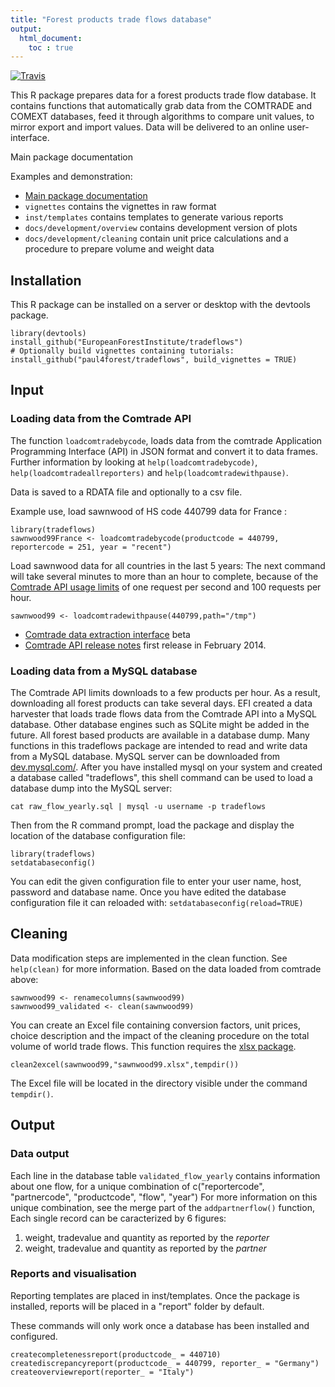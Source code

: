 ```yaml
---
title: "Forest products trade flows database"
output:
  html_document:
    toc : true
---
```


[![Travis](https://api.travis-ci.org/paul4forest/tradeflows.svg?branch=master)](https://travis-ci.org/paul4forest/tradeflows)

This R package prepares data for a forest products trade flow database.
It contains functions that automatically grab data from the 
COMTRADE and COMEXT databases, feed it through algorithms to compare 
unit values, to mirror export and import values.
Data will be delivered to an online user-interface.

Main package documentation

Examples and demonstration:

* [Main package documentation](http://europeanforestinstitute.github.io/tradeflows/index.html)
* `vignettes` contains the vignettes in raw format
* `inst/templates` contains templates to generate various reports
* `docs/development/overview` contains development version of plots
* `docs/development/cleaning` contain unit price calculations 
  and a procedure to prepare volume and weight data

## Installation
This R package can be installed on a server or
desktop with the devtools package.
```
library(devtools)
install_github("EuropeanForestInstitute/tradeflows")
# Optionally build vignettes containing tutorials:
install_github("paul4forest/tradeflows", build_vignettes = TRUE)
```

## Input

### Loading data from the Comtrade API
The function `loadcomtradebycode`, 
loads data from the comtrade Application Programming Interface (API)
in JSON format and convert it to data frames.
Further information by looking at `help(loadcomtradebycode)`,
`help(loadcomtradeallreporters)` and `help(loadcomtradewithpause)`.

Data is saved to a RDATA file and optionally to a csv file.

Example use, load sawnwood of HS code 440799 data for France :
```
library(tradeflows)
sawnwood99France <- loadcomtradebycode(productcode = 440799, reportercode = 251, year = "recent")
```

Load sawnwood data for all countries in the last 5 years:
The next command will take several minutes to more than an hour 
to complete, because of the [Comtrade API usage limits](http://comtrade.un.org/data/doc/api/) of one request per second and 100 requests per hour.
```
sawnwood99 <- loadcomtradewithpause(440799,path="/tmp")
```

* [Comtrade data extraction interface](http://comtrade.un.org/data/) beta
* [Comtrade API release notes](http://comtrade.un.org/data/doc/releasenotes/)
 first release in February 2014. 


### Loading data from a MySQL database
The Comtrade API limits downloads to a few products per hour. 
As a result, downloading all forest products can take several days.
EFI created a data harvester that loads trade flows 
data from the Comtrade API into a MySQL database. 
Other database engines such as SQLite might be added in the future.
All forest based products are available in a database dump.
Many functions in this tradeflows package are intended 
to read and write data from a MySQL database. 
MySQL server can be downloaded from [dev.mysql.com/](http://dev.mysql.com/downloads/).
After you have installed mysql on your system and created a database called "tradeflows", this shell command can be used to load a database dump into the MySQL server:
```
cat raw_flow_yearly.sql | mysql -u username -p tradeflows
```
Then from the R command prompt, load the package and 
display the location of the database configuration file:
```
library(tradeflows)
setdatabaseconfig()
```
You can edit the given configuration file 
to enter your user name, host, password and database name.
Once you have edited the database configuration file
it can reloaded with: `setdatabaseconfig(reload=TRUE)` 


## Cleaning 
Data modification steps are implemented in the clean function.
See `help(clean)` for more information.
Based on the data loaded from comtrade above:
```
sawnwood99 <- renamecolumns(sawnwood99)
sawnwood99_validated <- clean(sawnwood99)
```

You can create an Excel file containing 
conversion factors, unit prices,
choice description and the impact of the cleaning procedure 
on the total volume of world trade flows.
This function requires the [xlsx package](https://cran.r-project.org/web/packages/xlsx/index.html).
```
clean2excel(sawnwood99,"sawnwood99.xlsx",tempdir())
```
The Excel file will be located in the directory visible under
the command `tempdir()`.

## Output
### Data output
Each line in the database table `validated_flow_yearly` 
contains information about one flow,
for a unique combination of 
c("reportercode", "partnercode", "productcode", "flow", "year")
For more information on this unique combination,
see the merge part of the `addpartnerflow()` function, 
Each single record can be caracterized by 6 figures:

1. weight, tradevalue and quantity as reported by the _reporter_ 
2. weight, tradevalue and quantity as reported by the _partner_ 

### Reports and visualisation
Reporting templates are placed in inst/templates.
Once the package is installed, reports will be placed in a 
"report" folder by default.

These commands will only work once a database has been installed 
and configured.
```
createcompletenessreport(productcode_ = 440710)
creatediscrepancyreport(productcode_ = 440799, reporter_ = "Germany")
createoverviewreport(reporter_ = "Italy")
```
